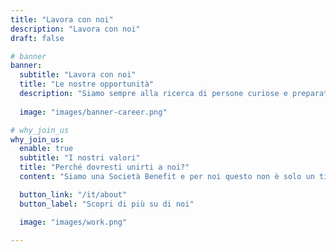 ```yaml
---
title: "Lavora con noi"
description: "Lavora con noi"
draft: false

# banner
banner:
  subtitle: "Lavora con noi"
  title: "Le nostre opportunità"
  description: "Siamo sempre alla ricerca di persone curiose e preparate, pronte a crescere insieme a noi. Scopri le posizioni aperte e trova quella che meglio rispecchia le tue competenze e aspirazioni."
  
  image: "images/banner-career.png"

# why_join_us
why_join_us:
  enable: true
  subtitle: "I nostri valori"
  title: "Perché dovresti unirti a noi?"
  content: "Siamo una Società Benefit e per noi questo non è solo un titolo: è un impegno quotidiano. Crediamo che la tecnologia debba essere trasparente e spiegabile, aperta e condivisa, sostenibile e accessibile a tutti. Ci guida la responsabilità verso le persone, le comunità e l’ambiente, perché innovazione significa creare valore che resta. <br>Unirsi a muleML vuol dire far parte di un team che impara ogni giorno, che mette curiosità e competenza al servizio di soluzioni reali, costruite con rigore ma anche con passione."

  button_link: "/it/about"
  button_label: "Scopri di più su di noi"

  image: "images/work.png"

---
```


